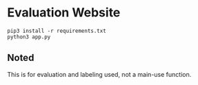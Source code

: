 # Evaluation Website

```
pip3 install -r requirements.txt
python3 app.py
```

## Noted

This is for evaluation and labeling used, not a main-use function.
